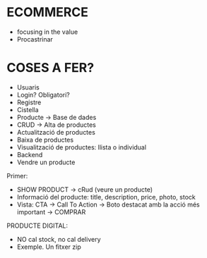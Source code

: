 # ECOMMERCE

- focusing in the value
- Procastrinar

# COSES A FER?
- Usuaris
- Login? Obligatori?
- Registre
- Cistella
- Producte -> Base de dades 
- CRUD -> Alta de productes
- Actualització de productes
- Baixa de productes
- Visualització de productes: llista o individual
- Backend
- Vendre un producte

Primer:
- SHOW PRODUCT -> cRud (veure un producte)
- Informació del producte: title, description, price, photo, stock
- Vista: CTA -> Call To Action -> Boto destacat amb la acció més important -> COMPRAR


PRODUCTE DIGITAL:
- NO cal stock, no cal delivery
- Exemple. Un fitxer zip 
